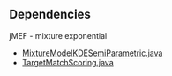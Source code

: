 ## Dependencies

jMEF - mixture exponential 

- [MixtureModelKDESemiParametric.java](MixtureModelKDESemiParametric.java)
- [TargetMatchScoring.java](TargetMatchScoring.java)
